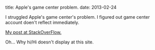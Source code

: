 title: Apple's game center problem.
date: 2013-02-24


I  struggled Apple's game center's problem.
I figured out game center account doen't  reflect immediately.


<a href="http://stackoverflow.com/questions/15026164/how-to-implement-ranking-in-game-center/15049905#15049905">My post at StackOverFlow.</a>




Oh... Why hi/Hi doesn't  display at this site.





